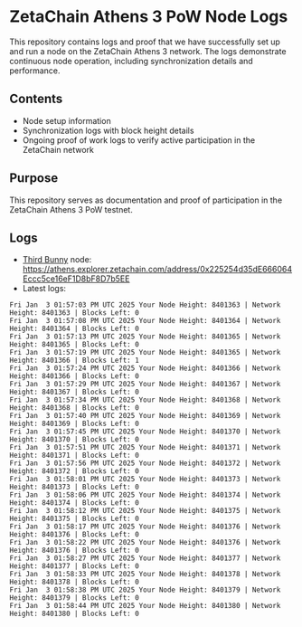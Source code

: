 # ZetaChain Athens 3 PoW Node Logs
This repository contains logs and proof that we have successfully set up and run a node on the ZetaChain Athens 3 network. The logs demonstrate continuous node operation, including synchronization details and performance.

## Contents
- Node setup information
- Synchronization logs with block height details
- Ongoing proof of work logs to verify active participation in the ZetaChain network

## Purpose
This repository serves as documentation and proof of participation in the ZetaChain Athens 3 PoW testnet.

## Logs

- [Third Bunny](https://thirdbunny.xyz/) node: https://athens.explorer.zetachain.com/address/0x225254d35dE666064Eccc5ce16eF1D8bF8D7b5EE
- Latest logs:
```
Fri Jan  3 01:57:03 PM UTC 2025 Your Node Height: 8401363 | Network Height: 8401363 | Blocks Left: 0
Fri Jan  3 01:57:08 PM UTC 2025 Your Node Height: 8401364 | Network Height: 8401364 | Blocks Left: 0
Fri Jan  3 01:57:13 PM UTC 2025 Your Node Height: 8401365 | Network Height: 8401365 | Blocks Left: 0
Fri Jan  3 01:57:19 PM UTC 2025 Your Node Height: 8401365 | Network Height: 8401366 | Blocks Left: 1
Fri Jan  3 01:57:24 PM UTC 2025 Your Node Height: 8401366 | Network Height: 8401366 | Blocks Left: 0
Fri Jan  3 01:57:29 PM UTC 2025 Your Node Height: 8401367 | Network Height: 8401367 | Blocks Left: 0
Fri Jan  3 01:57:34 PM UTC 2025 Your Node Height: 8401368 | Network Height: 8401368 | Blocks Left: 0
Fri Jan  3 01:57:40 PM UTC 2025 Your Node Height: 8401369 | Network Height: 8401369 | Blocks Left: 0
Fri Jan  3 01:57:45 PM UTC 2025 Your Node Height: 8401370 | Network Height: 8401370 | Blocks Left: 0
Fri Jan  3 01:57:51 PM UTC 2025 Your Node Height: 8401371 | Network Height: 8401371 | Blocks Left: 0
Fri Jan  3 01:57:56 PM UTC 2025 Your Node Height: 8401372 | Network Height: 8401372 | Blocks Left: 0
Fri Jan  3 01:58:01 PM UTC 2025 Your Node Height: 8401373 | Network Height: 8401373 | Blocks Left: 0
Fri Jan  3 01:58:06 PM UTC 2025 Your Node Height: 8401374 | Network Height: 8401374 | Blocks Left: 0
Fri Jan  3 01:58:12 PM UTC 2025 Your Node Height: 8401375 | Network Height: 8401375 | Blocks Left: 0
Fri Jan  3 01:58:17 PM UTC 2025 Your Node Height: 8401376 | Network Height: 8401376 | Blocks Left: 0
Fri Jan  3 01:58:22 PM UTC 2025 Your Node Height: 8401376 | Network Height: 8401376 | Blocks Left: 0
Fri Jan  3 01:58:27 PM UTC 2025 Your Node Height: 8401377 | Network Height: 8401377 | Blocks Left: 0
Fri Jan  3 01:58:33 PM UTC 2025 Your Node Height: 8401378 | Network Height: 8401378 | Blocks Left: 0
Fri Jan  3 01:58:38 PM UTC 2025 Your Node Height: 8401379 | Network Height: 8401379 | Blocks Left: 0
Fri Jan  3 01:58:44 PM UTC 2025 Your Node Height: 8401380 | Network Height: 8401380 | Blocks Left: 0
```
